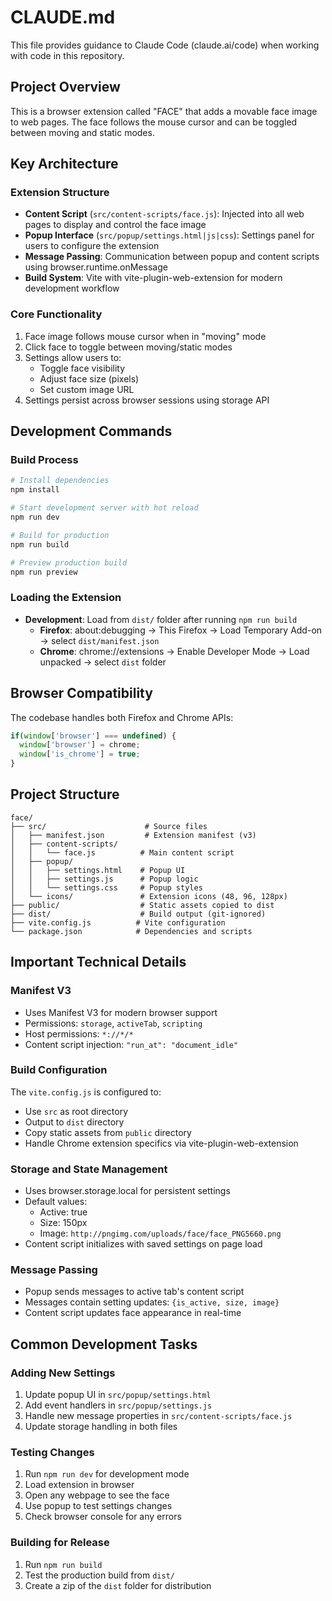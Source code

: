 # CLAUDE.md

This file provides guidance to Claude Code (claude.ai/code) when working with code in this repository.

## Project Overview

This is a browser extension called "FACE" that adds a movable face image to web pages. The face follows the mouse cursor and can be toggled between moving and static modes.

## Key Architecture

### Extension Structure
- **Content Script** (`src/content-scripts/face.js`): Injected into all web pages to display and control the face image
- **Popup Interface** (`src/popup/settings.html|js|css`): Settings panel for users to configure the extension
- **Message Passing**: Communication between popup and content scripts using browser.runtime.onMessage
- **Build System**: Vite with vite-plugin-web-extension for modern development workflow

### Core Functionality
1. Face image follows mouse cursor when in "moving" mode
2. Click face to toggle between moving/static modes
3. Settings allow users to:
   - Toggle face visibility
   - Adjust face size (pixels)
   - Set custom image URL
4. Settings persist across browser sessions using storage API

## Development Commands

### Build Process
```bash
# Install dependencies
npm install

# Start development server with hot reload
npm run dev

# Build for production
npm run build

# Preview production build
npm run preview
```

### Loading the Extension
- **Development**: Load from `dist/` folder after running `npm run build`
  - **Firefox**: about:debugging → This Firefox → Load Temporary Add-on → select `dist/manifest.json`
  - **Chrome**: chrome://extensions → Enable Developer Mode → Load unpacked → select `dist` folder

## Browser Compatibility

The codebase handles both Firefox and Chrome APIs:
```javascript
if(window['browser'] === undefined) {
  window['browser'] = chrome;
  window['is_chrome'] = true;
}
```

## Project Structure

```
face/
├── src/                      # Source files
│   ├── manifest.json         # Extension manifest (v3)
│   ├── content-scripts/      
│   │   └── face.js          # Main content script
│   ├── popup/               
│   │   ├── settings.html    # Popup UI
│   │   ├── settings.js      # Popup logic
│   │   └── settings.css     # Popup styles
│   └── icons/               # Extension icons (48, 96, 128px)
├── public/                  # Static assets copied to dist
├── dist/                    # Build output (git-ignored)
├── vite.config.js          # Vite configuration
└── package.json            # Dependencies and scripts
```

## Important Technical Details

### Manifest V3
- Uses Manifest V3 for modern browser support
- Permissions: `storage`, `activeTab`, `scripting`
- Host permissions: `*://*/*`
- Content script injection: `"run_at": "document_idle"`

### Build Configuration
The `vite.config.js` is configured to:
- Use `src` as root directory
- Output to `dist` directory
- Copy static assets from `public` directory
- Handle Chrome extension specifics via vite-plugin-web-extension

### Storage and State Management
- Uses browser.storage.local for persistent settings
- Default values:
  - Active: true
  - Size: 150px
  - Image: `http://pngimg.com/uploads/face/face_PNG5660.png`
- Content script initializes with saved settings on page load

### Message Passing
- Popup sends messages to active tab's content script
- Messages contain setting updates: `{is_active, size, image}`
- Content script updates face appearance in real-time

## Common Development Tasks

### Adding New Settings
1. Update popup UI in `src/popup/settings.html`
2. Add event handlers in `src/popup/settings.js`
3. Handle new message properties in `src/content-scripts/face.js`
4. Update storage handling in both files

### Testing Changes
1. Run `npm run dev` for development mode
2. Load extension in browser
3. Open any webpage to see the face
4. Use popup to test settings changes
5. Check browser console for any errors

### Building for Release
1. Run `npm run build`
2. Test the production build from `dist/`
3. Create a zip of the `dist` folder for distribution